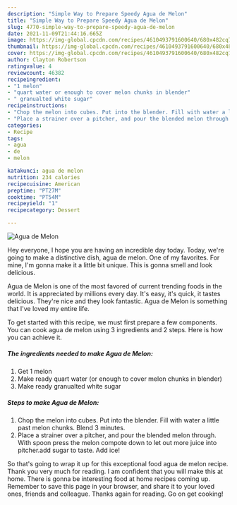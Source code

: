 ```yaml
---
description: "Simple Way to Prepare Speedy Agua de Melon"
title: "Simple Way to Prepare Speedy Agua de Melon"
slug: 4770-simple-way-to-prepare-speedy-agua-de-melon
date: 2021-11-09T21:44:16.665Z
image: https://img-global.cpcdn.com/recipes/4610493791600640/680x482cq70/agua-de-melon-recipe-main-photo.jpg
thumbnail: https://img-global.cpcdn.com/recipes/4610493791600640/680x482cq70/agua-de-melon-recipe-main-photo.jpg
cover: https://img-global.cpcdn.com/recipes/4610493791600640/680x482cq70/agua-de-melon-recipe-main-photo.jpg
author: Clayton Robertson
ratingvalue: 4
reviewcount: 46382
recipeingredient:
- "1 melon"
- "quart water or enough to cover melon chunks in blender"
- " granualted white sugar"
recipeinstructions:
- "Chop the melon into cubes. Put into the blender. Fill with water a little past melon chunks. Blend 3 minutes."
- "Place a strainer over a pitcher, and pour the blended melon through. With spoon press the melon compote down to let out more juice into pitcher.add sugar to taste. Add ice!"
categories:
- Recipe
tags:
- agua
- de
- melon

katakunci: agua de melon 
nutrition: 234 calories
recipecuisine: American
preptime: "PT27M"
cooktime: "PT54M"
recipeyield: "1"
recipecategory: Dessert

---
```



![Agua de Melon](https://img-global.cpcdn.com/recipes/4610493791600640/680x482cq70/agua-de-melon-recipe-main-photo.jpg)

Hey everyone, I hope you are having an incredible day today. Today, we're going to make a distinctive dish, agua de melon. One of my favorites. For mine, I'm gonna make it a little bit unique. This is gonna smell and look delicious.

Agua de Melon is one of the most favored of current trending foods in the world. It is appreciated by millions every day. It's easy, it's quick, it tastes delicious. They're nice and they look fantastic. Agua de Melon is something that I've loved my entire life.




To get started with this recipe, we must first prepare a few components. You can cook agua de melon using 3 ingredients and 2 steps. Here is how you can achieve it.

<!--inarticleads1-->

##### The ingredients needed to make Agua de Melon:

1. Get 1 melon
1. Make ready quart water (or enough to cover melon chunks in blender)
1. Make ready  granualted white sugar




<!--inarticleads2-->

##### Steps to make Agua de Melon:

1. Chop the melon into cubes. Put into the blender. Fill with water a little past melon chunks. Blend 3 minutes.
1. Place a strainer over a pitcher, and pour the blended melon through. With spoon press the melon compote down to let out more juice into pitcher.add sugar to taste. Add ice!




So that's going to wrap it up for this exceptional food agua de melon recipe. Thank you very much for reading. I am confident that you will make this at home. There is gonna be interesting food at home recipes coming up. Remember to save this page in your browser, and share it to your loved ones, friends and colleague. Thanks again for reading. Go on get cooking!
